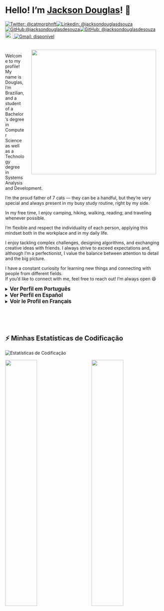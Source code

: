 # Hello! I’m [Jackson Douglas](https://www.linkedin.com/in/jacksondouglasdsouza/)! 👋
 
<p><a href="https://twitter.com/catmorphnft"><img src="https://img.shields.io/twitter/follow/catmorphnft?style=social" alt="Twitter: @catmorphnft"></a><a href="https://www.linkedin.com/in/jacksondouglasdsouza/"><img src="https://img.shields.io/badge/-jackson%20Douglas-blue?style=flat-square&amp;logo=Linkedin&amp;logoColor=white&amp;link=https://www.linkedin.com/in/jacksondouglasdsouza/" alt="Linkedin: @jacksondouglasdsouza">
</a><a href="https://github.com/jacksondouglasdesouza"><img src="https://img.shields.io/github/followers/jacksondouglasdesouza?label=follow&amp;style=social" alt="GitHub:@jacksondouglasdesouza"></a><a href="https://github.com/jacksondouglasdesouza"><img src="https://img.shields.io/github/followers/jacksondouglasdesouza?label=follow&amp;style=social" alt="GitHub: @jacksondouglasdesouza"></a><a href="https://dev.to/jacksondouglasdesouzaa"><img src="https://d2fltix0v2e0sb.cloudfront.net/dev-badge.svg" alt="Perfil DEV de jacksondouglasdesouzaa" height="20" width="25">
</a><a href="mailto:jacksondouglasdesouza@gmail.com"><img src="https://img.shields.io/badge/Gmail-jacksondouglasdesouza-red" alt="Gmail: disponível"></a>

<!-- -->

<div align="left">

<img src="https://github.com/user-attachments/assets/7f9d7a0d-18f4-444d-b730-8509fbdf4ebe" width="400" align="right" style="padding: 20px;">
&nbsp;


Welcome to my profile! My name is Douglas, I’m Brazilian, and a student of a Bachelor’s degree in Computer Science as well as a Technology degree in Systems Analysis and Development.

I’m the proud father of 7 cats — they can be a handful, but they’re very special and always present in my busy study routine, right by my side.

In my free time, I enjoy camping, hiking, walking, reading, and traveling whenever possible.

I’m flexible and respect the individuality of each person, applying this mindset both in the workplace and in my daily life.

I enjoy tackling complex challenges, designing algorithms, and exchanging creative ideas with friends. I always strive to exceed expectations and, although I’m a perfectionist, I value the balance between attention to detail and the big picture.

I have a constant curiosity for learning new things and connecting with people from different fields.
</br>
If you’d like to connect with me, feel free to reach out! I’m always open 😄

<details>
  <summary><strong style="font-size: larger;">Ver Perfil em Português</strong></summary>

**Olá, eu sou o [Jackson Douglas](https://www.linkedin.com/in/jacksondouglasdsouza/)! 👋**

Bem-vindo ao meu perfil!
Me chamo Douglas, sou brasileiro, estudante de Bacharelado em Ciência da Computação e do curso superior de tecnologia em Análise e Desenvolvimento de Sistemas.

Sou pai de 7 gatos — eles dão bastante trabalho, mas são muito especiais e sempre estão presentes na minha rotina intensa de estudos, sempre ao meu lado.

Nos momentos de lazer, gosto de acampar, fazer trilhas, caminhar, ler e, sempre que possível, viajar.

Sou flexível e respeito as individualidades de cada pessoa, aplicando essa postura tanto no ambiente de trabalho quanto no meu dia a dia.

Gosto de enfrentar desafios complexos, projetar algoritmos e trocar ideias criativas com amigos. Busco sempre superar expectativas e, embora seja perfeccionista, valorizo o equilíbrio entre foco nos detalhes e visão do todo.

Tenho uma curiosidade constante em aprender coisas novas e me conectar com pessoas de diferentes áreas.
&nbsp;
Se quiser se conectar comigo, sinta-se à vontade para entrar em contato! Estou à disposição 😄

</details>

<!-- -->

<details>
  <summary><strong style="font-size: larger;">Ver Perfil en Español</strong></summary>

**¡Hola! Soy [Jackson Douglas](https://www.linkedin.com/in/jacksondouglasdsouza/)! 👋**

¡Bienvenido a mi perfil!
Me llamo Douglas, soy brasileño y estudiante de Licenciatura en Ciencias de la Computación y de Tecnología en Análisis y Desarrollo de Sistemas.

Soy padre de 7 gatos — requieren bastante trabajo, pero son muy especiales y siempre están presentes en mi intensa rutina de estudios, siempre a mi lado.

En mi tiempo libre, disfruto acampar, hacer senderismo, caminar, leer y, siempre que es posible, viajar.

Soy flexible y respeto las individualidades de cada persona, aplicando esta actitud tanto en el entorno laboral como en mi vida cotidiana.

Me gusta enfrentar desafíos complejos, diseñar algoritmos e intercambiar ideas creativas con amigos. Siempre busco superar las expectativas y, aunque soy perfeccionista, valoro el equilibrio entre la atención al detalle y la visión global.

Tengo una curiosidad constante por aprender cosas nuevas y conectarme con personas de diferentes áreas. Si quieres ponerte en contacto conmigo, ¡no dudes en hacerlo! Estoy a tu disposición 😄

</details>

<!-- -->

<details>
  <summary><strong style="font-size: larger;">Voir le Profil en Français</strong></summary>

**Bonjour ! Je suis [Jackson Douglas](https://www.linkedin.com/in/jacksondouglasdsouza/)! 👋**

Bienvenue sur mon profil !
Je m’appelle Douglas, je suis brésilien et étudiant en Licence d’Informatique ainsi qu’en Technologie en Analyse et Développement de Systèmes.

Je suis papa de 7 chats — ils demandent beaucoup d’attention, mais ils sont très spéciaux et toujours présents dans ma routine intense d’études, toujours à mes côtés.

Pendant mon temps libre, j’aime camper, faire des randonnées, marcher, lire et, quand c’est possible, voyager.

Je suis flexible et je respecte les individualités de chacun, en appliquant cette attitude aussi bien dans le cadre professionnel que dans ma vie quotidienne.

J’aime relever des défis complexes, concevoir des algorithmes et échanger des idées créatives avec mes amis. Je cherche toujours à dépasser les attentes et, même si je suis perfectionniste, j’accorde de l’importance à l’équilibre entre l’attention aux détails et la vision d’ensemble.

J’ai une curiosité constante pour apprendre de nouvelles choses et me connecter avec des personnes de différents domaines. Si vous souhaitez entrer en contact avec moi, n’hésitez pas ! Je suis à votre disposition 😄

</details>

</div>

&nbsp;  
&nbsp;  
&nbsp;

## ⚡ Minhas Estatísticas de Codificação

![Estatísticas de Codificação](https://wakatime.com/share/@4d49077a-9d71-434c-91af-d92b4b049650/e3d21da4-7a6b-4d5d-aa28-d665edabb95e.svg)

<div>
<img src="https://wakatime.com/share/@4d49077a-9d71-434c-91af-d92b4b049650/0d294d9d-600b-4ba7-b06a-fe57c23d232a.svg" width="45%">
<img src="https://wakatime.com/share/@4d49077a-9d71-434c-91af-d92b4b049650/2dd28947-eab3-4c0f-98a0-82e0419c91df.svg" width="45%" align="right">  
</div>

